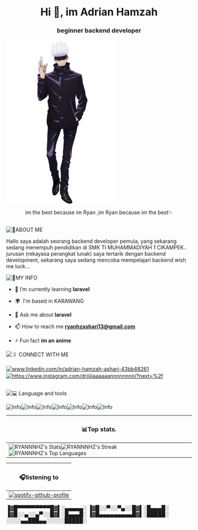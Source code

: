 
<h1 align="center">Hi 👋, im Adrian Hamzah </h1>
<h3 align="center">beginner backend developer</h3>



<img src="upload-image-BLGJKP0-J8WCNE5-IDPJIAA-DAM3364.png" alt="html5" width="300" align="center"/>
<p align="center">im the best because im Ryan ,im Ryan because im the best✨</p>

##



![🧏ABOUT ME](https://img.shields.io/badge/%F0%9F%A7%8FABOUT%20ME-61DAFB?style=for-the-badge)

Hallo saya adalah seorang backend developer pemula, yang sekarang sedang menempuh pendidikan di SMK TI MUHAMMADIYAH 1 CIKAMPEK.. jurusan (rekayasa perangkat lunak) saya tertarik dengan backend development, sekarang saya sedang 
mencoba mempelajari backend wish me luck...


![📝MY INFO](https://img.shields.io/badge/%F0%9F%93%9DMY%20INFO-61DAFB?style=for-the-badge)
- 🌱 I’m currently learning **laravel**

-  🌍  I'm based in KARAWANG

- 💬 Ask me about **laravel**

- 📫 How to reach me **ryanhzashari13@gmail.com**

- ⚡ Fun fact **im an anime**


![🖇️ CONNECT WITH ME](https://img.shields.io/badge/%F0%9F%96%87%EF%B8%8F%20CONNECT%20WITH%20ME-61DAFB?style=for-the-badge)
<p align="left">
<a href="https://linkedin.com/in/www.linkedin.com/in/adrian-hamzah-ashari-43bb48261" target="blank"><img align="center" src="https://raw.githubusercontent.com/rahuldkjain/github-profile-readme-generator/master/src/images/icons/Social/linked-in-alt.svg" alt="www.linkedin.com/in/adrian-hamzah-ashari-43bb48261" height="30" width="40" /></a>
<a href="https://instagram.com/https://www.instagram.com/driiiiiaaaaaannnnnnnn/?next=%2f" target="blank"><img align="center" src="https://raw.githubusercontent.com/rahuldkjain/github-profile-readme-generator/master/src/images/icons/Social/instagram.svg" alt="https://www.instagram.com/driiiiiaaaaaannnnnnnn/?next=%2f" height="30" width="40" /></a>
</p>


## 

![💻 Language and tools](https://img.shields.io/badge/%F0%9F%92%BB%20Language%20and%20tools-61DAFB?style=for-the-badge)


![Info](https://img.shields.io/badge/Info-Advanced-61DAFB?labelColor=Gray&style=flat&logo=Html5&logoColor=61DAFB)![Info](https://img.shields.io/badge/Info-Intermediate-61DAFB?labelColor=Gray&style=flat&logo=Css3&logoColor=61DAFB)![Info](https://img.shields.io/badge/Info-Junior-61DAFB?labelColor=Gray&style=flat&logo=bootstrap&logoColor=61DAFB)![Info](https://img.shields.io/badge/Info-Junior-61DAFB?labelColor=Gray&style=flat&logo=Git&logoColor=61DAFB)![Info](https://img.shields.io/badge/Info-Junior-61DAFB?labelColor=Gray&style=flat&logo=Mysql&logoColor=61DAFB)![Info](https://img.shields.io/badge/Info-Junior-61DAFB?labelColor=Gray&style=flat&logo=Php&logoColor=61DAFB)![Info](https://img.shields.io/badge/Info-Junior-61DAFB?labelColor=Gray&style=flat&logo=laravel&logoColor=61DAFB)



| <h3>📊Top stats.</h3>   |
|--------------|
|![RYANNNHZ's Stats](https://github-readme-stats.vercel.app/api?username=RYANNNHZ&theme=react&show_icons=true&hide_border=true&count_private=true)![RYANNNHZ's Streak](https://github-readme-streak-stats.herokuapp.com/?user=RYANNNHZ&theme=react&hide_border=true)![RYANNNHZ's Top Languages](https://github-readme-stats.vercel.app/api/top-langs/?username=RYANNNHZ&theme=react&show_icons=true&hide_border=true&layout=compact)



|<h3>🎧listening to</h3>|
|------------|
|[![spotify-github-profile](https://spotify-github-profile.vercel.app/api/view?uid=31polcjwbcwirp7kxv2yynlsqsfq&cover_image=true&theme=natemoo-re&show_offline=false&background_color=121212&interchange=false&bar_color=53b14f&bar_color_cover=true)](https://github.com/kittinan/spotify-github-profile)           |


▐▓█▀▀▀▀▀▀▀▀▀█▓▌░▄▄▄▄▄░
▐▓█░░▀░░▀▄░░█▓▌░█▄▄▄█░
▐▓█░░▄░░▄▀░░█▓▌░█▄▄▄█░
▐▓█▄▄▄▄▄▄▄▄▄█▓▌░█████░
░░░░▄▄███▄▄░░░░░█████░
